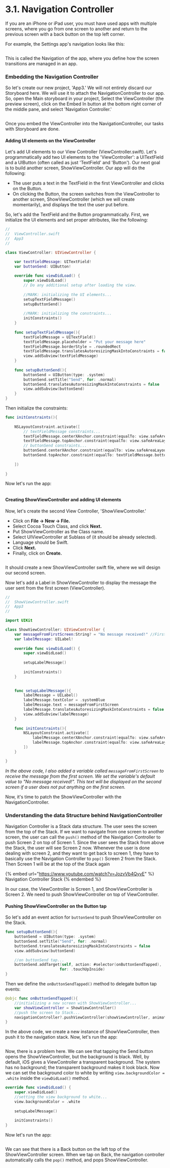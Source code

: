 # 3.1. Navigation Controller

If you are an iPhone or iPad user, you must have used apps with multiple screens, where you go from one screen to another and return to the previous screen with a back button on the top left corner.

For example, the Settings app's navigation looks like this:

<figure><img src="../.gitbook/assets/one_ (1).gif" alt=""><figcaption></figcaption></figure>

This is called the Navigation of the app, where you define how the screen transitions are managed in an app.

### Embedding the Navigation Controller

So let's create our new project, 'App3.' We will not entirely discard our Storyboard here. We will use it to attach the NavigationController to our app. So, open the Main storyboard in your project, Select the ViewController (the preview screen), click on the Embed In button at the bottom right corner of the middle pane, and select 'Navigation Controller.'

<figure><img src="../.gitbook/assets/two_.gif" alt=""><figcaption></figcaption></figure>

Once you embed the ViewController into the NavigationController, our tasks with Storyboard are done.

#### Adding UI elements on the ViewController

Let's add UI elements to our View Controller (ViewController.swift). Let's programmatically add two UI elements to the 'ViewController': a UITextField and a UIButton (often called as just 'TextField' and 'Button'). Our next goal is to build another screen, ShowViewController. Our app will do the following:

* The user puts a text in the TextField in the first ViewController and clicks on the Button.
* On clicking the Button, the screen switches from the ViewController to another screen, ShowViewController (which we will create momentarily), and displays the text the user put before.

So, let's add the TextField and the Button programmatically. First, we initialize the UI elements and set proper attributes, like the following:

```swift
//
//  ViewController.swift
//  App3
//

class ViewController: UIViewController {

    var textFieldMessage: UITextField!
    var buttonSend: UIButton!
    
    override func viewDidLoad() {
        super.viewDidLoad()
        // Do any additional setup after loading the view.
        
        //MARK: initializing the UI elements...
        setupTextFieldMessage()
        setupButtonSend()
        
        //MARK: initializing the constraints...
        initConstraints()
    }
    
    func setupTextFieldMessage(){
        textFieldMessage = UITextField()
        textFieldMessage.placeholder = "Put your message here"
        textFieldMessage.borderStyle = .roundedRect
        textFieldMessage.translatesAutoresizingMaskIntoConstraints = false
        view.addSubview(textFieldMessage)
    }
    
    func setupButtonSend(){
        buttonSend = UIButton(type: .system)
        buttonSend.setTitle("Send", for: .normal)
        buttonSend.translatesAutoresizingMaskIntoConstraints = false
        view.addSubview(buttonSend)
    }
}
```

Then initialize the constraints:

```swift
func initConstraints(){
    
    NSLayoutConstraint.activate([
        // textFieldMessage constraints...
        textFieldMessage.centerXAnchor.constraint(equalTo: view.safeAreaLayoutGuide.centerXAnchor),
        textFieldMessage.topAnchor.constraint(equalTo: view.safeAreaLayoutGuide.topAnchor, constant: 32),
        // buttonSend constraints...
        buttonSend.centerXAnchor.constraint(equalTo: view.safeAreaLayoutGuide.centerXAnchor),
        buttonSend.topAnchor.constraint(equalTo: textFieldMessage.bottomAnchor, constant: 16),
        
    ])
    
}
```

Now let's run the app:

<figure><img src="../.gitbook/assets/three (2).gif" alt=""><figcaption></figcaption></figure>

#### Creating ShowViewController and adding UI elements

Now, let's create the second View Controller, 'ShowViewController.'

* Click on **File -> New -> File.**
* Select Cocoa Touch Class, and click **Next.**
* Put ShowViewController as the Class name.
* Select UIViewController at Sublass of (it should be already selected).
* Language should be Swift.
* Click **Next.**
* Finally, click on **Create.**

<figure><img src="../.gitbook/assets/four (3).gif" alt=""><figcaption></figcaption></figure>

It should create a new ShowViewController swift file, where we will design our second screen.

Now let's add a Label in ShowViewController to display the message the user sent from the first screen (ViewController).

```swift
//
//  ShowViewController.swift
//  App3
//

import UIKit

class ShowViewController: UIViewController {
    var messageFromFirstScreen:String? = "No message received!" //First screen can set this variable...
    var labelMessage: UILabel!
    
    override func viewDidLoad() {
        super.viewDidLoad()
        
        setupLabelMessage()
        
        initConstraints()
    }
    

    func setupLabelMessage(){
        labelMessage = UILabel()
        labelMessage.textColor = .systemBlue
        labelMessage.text = messageFromFirstScreen
        labelMessage.translatesAutoresizingMaskIntoConstraints = false
        view.addSubview(labelMessage)
    }
    
    func initConstraints(){
        NSLayoutConstraint.activate([
            labelMessage.centerXAnchor.constraint(equalTo: view.safeAreaLayoutGuide.centerXAnchor),
            labelMessage.topAnchor.constraint(equalTo: view.safeAreaLayoutGuide.topAnchor, constant: 32)
        ])
    }

}
```

_In the above code, I also added a variable called `messageFromFirstScreen` to receive the message from the first screen. We set the variable's default value to "No message received!". This text will be displayed on the second screen if a user does not put anything on the first screen._

Now, it's time to patch the ShowViewController with the NavigationController.

### Understanding the data Structure behind NavigationController

Navigation Controller is a Stack data structure. The user sees the screen from the top of the Stack. If we want to navigate from one screen to another screen, the user can call the `push()` method of the Navigation Controller to push Screen 2 on top of Screen 1. Since the user sees the Stack from above the Stack, the user will see Screen 2 now. Whenever the user is done dealing with screen 2, and they want to get back to screen 1, they have to basically use the Navigation Controller to `pop()` Screen 2 from the Stack. Then Screen 1 will be at the top of the Stack again

{% embed url="https://www.youtube.com/watch?v=JozvVb4QyvE" %}
Navigation Controller Stack
{% endembed %}

In our case, the ViewController is Screen 1, and ShowViewController is Screen 2. We need to push ShowViewController on top of ViewController.

#### Pushing ShowViewController on the Button tap

So let's add an event action for `buttonSend` to push ShowViewController on the Stack.

```swift
func setupButtonSend(){
    buttonSend = UIButton(type: .system)
    buttonSend.setTitle("Send", for: .normal)
    buttonSend.translatesAutoresizingMaskIntoConstraints = false
    view.addSubview(buttonSend)

    //on buttonSend tap...
    buttonSend.addTarget(self, action: #selector(onButtonSendTapped), 
                        for: .touchUpInside)
}
```

Then we define the `onButtonSendTapped()` method to delegate button tap events:

```swift
@objc func onButtonSendTapped(){
    //initializing a new screen with ShowViewController...
    var showViewController = ShowViewController()
    //push the screen to Stack...
    navigationController?.pushViewController(showViewController, animated: true)
}
```

In the above code, we create a new instance of ShowViewController, then push it to the navigation stack. Now, let's run the app:

<figure><img src="../.gitbook/assets/six (1) (1).gif" alt=""><figcaption></figcaption></figure>

Now, there is a problem here. We can see that tapping the Send button opens the ShowViewController, but the background is black. Well, by default, iOS gives a ViewController a transparent background. The system has no background; the transparent background makes it look black. Now we can set the background color to white by writing `view.backgroundColor = .white` inside the `viewDidLoad()` method.

```swift
override func viewDidLoad() {
    super.viewDidLoad()
    //setting the view background to white...
    view.backgroundColor = .white
    
    setupLabelMessage()
    
    initConstraints()
}
```

Now let's run the app:

<figure><img src="../.gitbook/assets/seven (1) (1).gif" alt=""><figcaption></figcaption></figure>

We can see that there is a Back button on the left top of the ShowViewController screen. When we tap on Back, the navigation controller automatically calls the `pop()` method, and pops ShowViewController.
